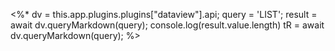 
<%*
dv = this.app.plugins.plugins["dataview"].api;
query = 'LIST';
result = await dv.queryMarkdown(query); 
console.log(result.value.length)
tR = await dv.queryMarkdown(query);
%>

